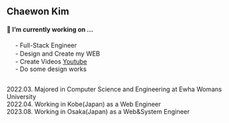 ## Chaewon Kim 


#### 🔭 I’m currently working on ...  
&nbsp;&nbsp;&nbsp;&nbsp; - Full-Stack Engineer   
&nbsp;&nbsp;&nbsp;&nbsp; - Design and Create my WEB　   
&nbsp;&nbsp;&nbsp;&nbsp; - Create Videos [Youtube](https://www.youtube.com/channel/UC2kUVD1FHfNLtZRXI4Xm9Nw/featured)   
&nbsp;&nbsp;&nbsp;&nbsp; - Do some design works   

##
2022.03. Majored in Computer Science and Engineering at Ewha Womans University   
2022.04. Working in Kobe(Japan) as a Web Engineer   
2023.08. Working in Osaka(Japan) as a Web&System Engineer

<!--
**cwkim0314/cwkim0314** is a ✨ _special_ ✨ repository because its `README.md` (this file) appears on your GitHub profile.

Here are some ideas to get you started:

- 🔭 I’m currently working on ...
- 🌱 I’m currently learning ...
- 👯 I’m looking to collaborate on ...
- 🤔 I’m looking for help with ...
- 💬 Ask me about ...
- 📫 How to reach me: ...
- 😄 Pronouns: ...
- ⚡ Fun fact: ...
-->

